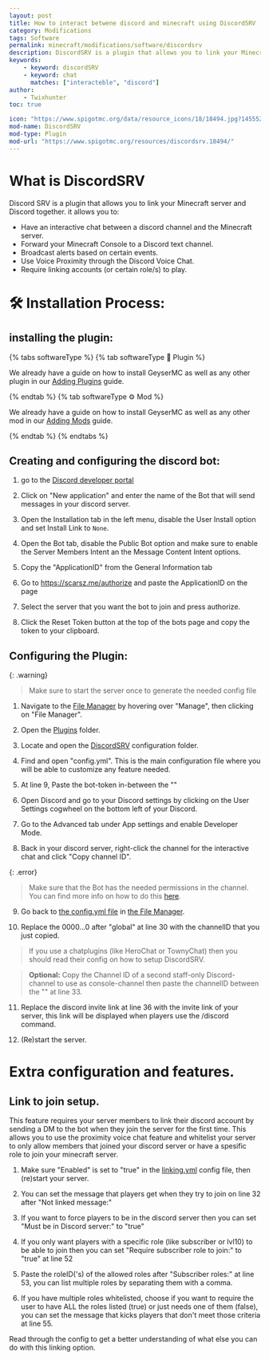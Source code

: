 ```yaml
---
layout: post
title: How to interact betwene discord and minecraft using DiscordSRV
category: Modifications
tags: Software
permalink: minecraft/modifications/software/discordsrv
description: DiscordSRV is a plugin that allows you to link your Minecraft server and Discord server together.
keywords:
    - keyword: discordSRV
    - keyword: chat
      matches: ["interacteble", "discord"]
author:
    - Twixhunter
toc: true

icon: "https://www.spigotmc.org/data/resource_icons/18/18494.jpg?1455529290"
mod-name: DiscordSRV
mod-type: Plugin
mod-url: "https://www.spigotmc.org/resources/discordsrv.18494/"
---
```

# What is DiscordSRV
Discord SRV is a plugin that allows you to link your Minecraft server and Discord together.
it allows you to:
- Have an interactive chat between a discord channel and the Minecraft server.
- Forward your Minecraft Console to a Discord text channel.
- Broadcast alerts based on certain events.
- Use Voice Proximity through the Discord Voice Chat.
- Require linking accounts (or certain role/s) to play.

# :hammer_and_wrench: Installation Process:
## installing the plugin:

{% tabs softwareType %}
{% tab softwareType :electric_plug: Plugin %}

We already have a guide on how to install GeyserMC as well as any other plugin in our [Adding Plugins](/minecraft/modifications/general/adding-plugins) guide.

{% endtab %}
{% tab softwareType :gear: Mod %}

We already have a guide on how to install GeyserMC as well as any other mod in our [Adding Mods](/minecraft/modifications/general/adding-mods) guide.

{% endtab %}
{% endtabs %}

## Creating and configuring the discord bot:
1. go to the [Discord developer portal](https://discord.com/developers/applications/)

2. Click on "New application" and enter the name of the Bot that will send messages in your discord server.

3. Open the Installation tab in the left menu, disable the User Install option and set Install Link to `None`.

4. Open the Bot tab, disable the Public Bot option and make sure to enable the Server Members Intent an the Message Content Intent options.

5. Copy the "ApplicationID" from the General Information tab

6. Go to https://scarsz.me/authorize and paste the ApplicationID on the page

7. Select the server that you want the bot to join and press authorize.

8. Click the Reset Token button at the top of the bots page and copy the token to your clipboard.

## Configuring the Plugin:
{: .warning}
> Make sure to start the server once to generate the needed config file

1. Navigate to the [File Manager](https://client.falixnodes.net/server/filemanager) by hovering over "Manage", then clicking on "File Manager".

2. Open the [Plugins](https://client.falixnodes.net/server/filemanager?dir=/plugins/) folder.

3. Locate and open the [DiscordSRV](https://client.falixnodes.net/server/filemanager?dir=/plugins/DiscordSRV/) configuration folder.

4. Find and open "config.yml". This is the main configuration file where you will be able to customize any feature needed.

5. At line 9, Paste the bot-token in-between the ""

6. Open Discord and go to your Discord settings by clicking on the User Settings cogwheel on the bottom left of your Discord.

7. Go to the Advanced tab under App settings and enable Developer Mode.

8. Back in your discord server, right-click the channel for the interactive chat and click "Copy channel ID".

{: .error}
> Make sure that the Bot has the needed permissions in the channel. You can find more info on how to do this [here](https://docs.discordsrv.com/installation/initial-setup/#give-the-bot-the-discord-permissions-it-needs-to-run).

9. Go back to [the config.yml file](https://client.falixnodes.net/server/edit?path=/plugins/DiscordSRV/config.yml&file=config.yml&mime=text/plain) in [the File Manager](https://client.falixnodes.net/server/filemanager?dir=/plugins/DiscordSRV/).

10. Replace the 0000...0 after "global" at line 30 with the channelID that you just copied.

> If you use a chatplugins (like HeroChat or TownyChat) then you should read their config on how to setup DiscordSRV.

> <strong>Optional:</strong> Copy the Channel ID of a second staff-only Discord-channel to use as console-channel then paste the channelID between the "" at line 33.

11. Replace the discord invite link at line 36 with the invite link of your server, this link will be displayed when players use the /discord command. 

12. (Re)start the server.

# Extra configuration and features.
## Link to join setup.

This feature requires your server members to link their discord account by sending a DM to the bot when they join the server for the first time.
This allows you to use the proximity voice chat feature and whitelist your server to only allow members that joined your discord server or have a spesific role to join your minecraft server.

1. Make sure "Enabled" is set to "true" in the [linking.yml](https://client.falixnodes.net/server/edit?path=/plugins/DiscordSRV/linking.yml&file=linking.yml&mime=text/plain) config file, then (re)start your server.

2. You can set the message that players get when they try to join on line 32 after "Not linked message:"

3. If you want to force players to be in the discord server then you can set "Must be in Discord server:" to "true"

4. If you only want players with a specific role (like subscriber or lvl10) to be able to join then you can set "Require subscriber role to join:" to "true" at line 52

5. Paste the roleID('s) of the allowed roles after "Subscriber roles:" at line 53, you can list multiple roles by separating them with a comma.

6. If you have multiple roles whitelisted, choose if you want to require the user to have ALL the roles listed (true) or just needs one of them (false), you can set the message that kicks players that don't meet those criteria at line 55.

Read through the config to get a better understanding of what else you can do with this linking option.